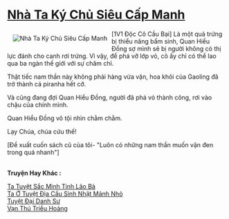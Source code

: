 <a href="https://truyenwiki.net/nha-ta-ky-chu-sieu-cap-manh.35781/" title="Nhà Ta Ký Chủ Siêu Cấp Manh"><h1>Nhà Ta Ký Chủ Siêu Cấp Manh</h1></a><div style="display:table"><img align="right" style="float: left; padding: 10px;" src="https://truyenwiki.net/a/img/str/src/35781.jpg" alt="Nhà Ta Ký Chủ Siêu Cấp Manh">[1V1 Độc Cô Cầu Bại] Là một quả trứng bị thiểu năng bẩm sinh, Quan Hiểu Đồng sợ mình sẽ bị người không có thị lực đánh cho canh rơi trứng. Vì vậy, để phá vỡ lớp vỏ, cô ấy chỉ có thể lao qua ba ngàn thế giới với sự chăm chỉ.<p></p> Thật tiếc nam thần này không phải hàng vừa vặn, hoa khôi của Gaoling đã trở thành cá piranha hết cỡ.<p></p> Và cũng đang đợi Quan Hiểu Đồng, người đã phá vỏ thành công, rơi vào chậu của chính mình.<p></p> Quan Hiểu Đồng vô tội nhìn chằm chằm.<p></p> Lạy Chúa, chúa cứu thế!<p></p> [Đề xuất cuốn sách cũ của tôi- "Luôn có những nam thần muốn vận đen trong quá nhanh"]</div><p><br><b>Truyện Hay Khác :</b></p><a href="https://truyenwiki.net/ta-tuyet-sac-minh-tinh-lao-ba.40037/" alt="Ta Tuyệt Sắc Minh Tinh Lão Bà">Ta Tuyệt Sắc Minh Tinh Lão Bà</a><br/><a href="https://github.com/nownovels/topcv/tree/master/truyenhay/35061" alt="Ta Ở Tuyệt Địa Cầu Sinh Nhặt Mảnh Nhỏ">Ta Ở Tuyệt Địa Cầu Sinh Nhặt Mảnh Nhỏ</a><br/><a href="https://github.com/nownovels/topcv/tree/master/truyenhay/35539" alt="Tuyệt Đại Danh Sư">Tuyệt Đại Danh Sư</a><br/><a href="https://sangtacviet.wordpress.com/2020/10/22/van-thu-trieu-hoang/" alt="Vạn Thú Triều Hoàng">Vạn Thú Triều Hoàng</a><br/>